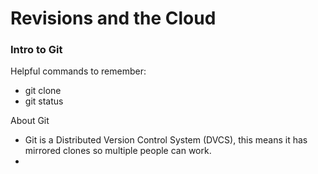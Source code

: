 # Revisions and the Cloud

### Intro to Git

Helpful commands to remember:
* git clone
* git status

About Git
* Git is a Distributed Version Control System (DVCS), this means it has mirrored clones so multiple people can work. 
* 
